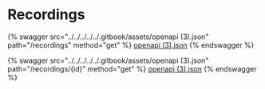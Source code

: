 # Recordings

{% swagger src="../../../../../.gitbook/assets/openapi (3).json" path="/recordings" method="get" %}
[openapi (3).json](<../../../../../.gitbook/assets/openapi (3).json>)
{% endswagger %}

{% swagger src="../../../../../.gitbook/assets/openapi (3).json" path="/recordings/{id}" method="get" %}
[openapi (3).json](<../../../../../.gitbook/assets/openapi (3).json>)
{% endswagger %}
